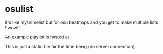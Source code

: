 # osulist

it's like myanimelist but for osu beatmaps and you get to make multiple lists !!wow!!

An example playlist is hosted at <nope not anymore lol>

This is just a static file for the time being (no server connection).

